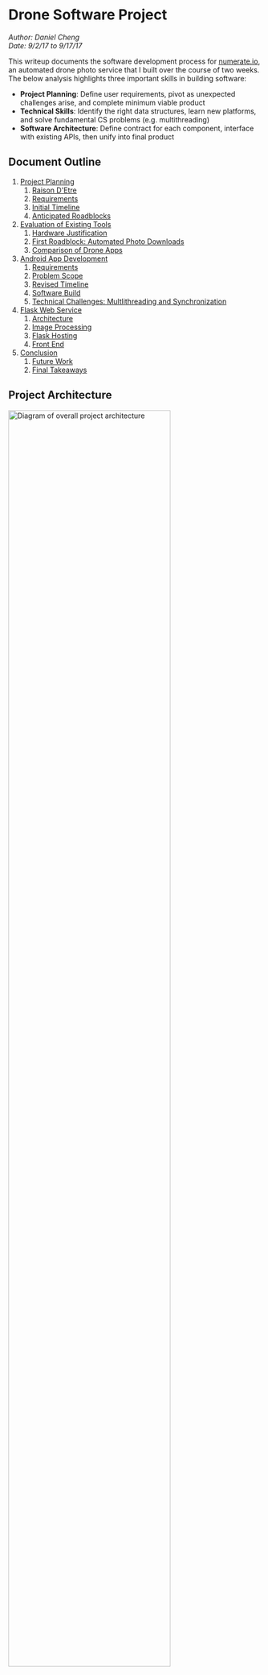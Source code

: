 [//]: # (cut section 2 e.g half the apps)  
[//]: # (insert drone video)
[//]: # (insert screenshot of app) 
[//]: # (include embedded page/screenshot at beginning) 
[//]: # (link for dji developer with same issue, other download documentation links)

# Drone Software Project
_Author: Daniel Cheng_<br>
_Date: 9/2/17 to 9/17/17_

This writeup documents the software development process for [numerate.io](http://ec2-52-11-200-166.us-west-2.compute.amazonaws.com:5000/photos), an automated drone photo service that I built over the course of two weeks. The below analysis highlights three important skills in  building software: 
* __Project Planning__: Define user requirements, pivot as unexpected challenges arise, and complete minimum viable product
* __Technical Skills__: Identify the right data structures, learn new platforms, and solve fundamental CS problems (e.g. multithreading)
* __Software Architecture__: Define contract for each component, interface with existing APIs, then unify into final product


## Document Outline
1. [Project Planning](#1-project-planning)
   1. [Raison D'Etre](#11-raison-d-etre)
   2. [Requirements](#12-requirements)
   3. [Initial Timeline](#13-initial-timeline)
   4. [Anticipated Roadblocks](#14-anticipated-roadblocks)
2. [Evaluation of Existing Tools](#2-evaluation-of-existing-tools)
   1. [Hardware Justification](#21-hardware-justification)
   2. [First Roadblock: Automated Photo Downloads](#2-2-first-roadblock-with-automated-photo-downloads)
   3. [Comparison of Drone Apps](#23-comparison-of-drone-apps)
3. [Android App Development](#3-android-app-development)
   1. [Requirements](#31-requirements)
   2. [Problem Scope](#32-problem-scope)
   3. [Revised Timeline](#33-revised-timeline)
   4. [Software Build](#34-software-build)
   5. [Technical Challenges: Multlithreading and Synchronization](#3-5-technical-challenges-with-multithreading-and-synchronization)
4. [Flask Web Service](#4-flask-web-service)
   1. [Architecture](#41-architecture)
   2. [Image Processing](#42-image-processing)
   3. [Flask Hosting](#43-flask-hosting) 
   4. [Front End](#44-front-end)
5. [Conclusion](#5-conclusion)
   1. [Future Work](#5-1-future-work)
   2. [Final Takeaways](#5-2-final-takeaways) 
   
## Project Architecture
<img src="writeup_images/overallarchitecture.jpg" width="80%" alt="Diagram of overall project architecture"/>

## 1. Project Planning 
### 1.1 Raison D'Etre
Drone adoption has rapidly grown over the last few years, from search-and-rescue missions and aerial surveyance prior to excavation, to automated package delivery and photo shoots for personal enjoyment. 

This project prototypes a drone photo subscription service. The offered service automates photo capture so that subscribers can easily count cars and people in real-time for any location of interest. 

Hence, through this service, subscribers can either: 
1. Request a photo right now for a location of interest 
2. Analyze historical images for a location of interest

What are the user stories behind these two features?

__#1: Why would someone want to request a photo right now?__
* As a city worker, I want to know how many street parking spots are open right now so that I can decide where to park 
* As a commuter, I want to know how long the line is at my local carpooling stop so that I can decide whether to leave now 
* As a working professional, I want to know how long the line is at my favorite restaurant so that I can avoid waiting

__#2: Why would someone want to analyze historical images?__
* As a city engineer, I want to know daily parking occupancy so I increase or decrease parking meter rates 
* As a marketer, I want to understand the demographic distribution of shoppers at IKEA so that I can design more targeted advertisements

These are merely a sampling of potential applications. You can easily envision many other situations that would benefit from such a drone service.

### 1.2 Requirements
Based on the above user stories, my minimum viable product must provide the following two features to users:
1. Request a photo right now
2. Browse current AND historical images for my location of interest 

### 1.3 Initial Timeline
To further breakdown the complexity of this project, I set the following timeline for completing each project component over the course of 16 days.

![Project Timeline](writeup_images/timeline1.png)

_Note:_ All of this was planned as a prototype for purely recreational purposes. Further development into a commercial product would require consideration of FAA regulations around drone flight.

### 1.4 Anticipated Roadblocks 
Having done initial research into consumer drone capabilities, I had found several mobile apps that could automate taking photos and flying predetermined routes (known as "missions"). Thus the work for days 1 through 4 seemed to merely be a matter of execution.

However, I had found no examples of consumer apps allowing for scheduled or triggered missions. I suspected there were potential safety concerns--as well as less demand for this in the hobbyist market (i.e. unless you are flying drones commercially, it seems unlikely that you would need to have fully automated, scheduled drone flights). 

If by Day 5 in my timeline, I indeed could not find an existing product for scheduling drone flight, I had two alternate plans:
1. Build a customized app using [DJI's mobile SDK](https://developer.dji.com/mobile-sdk/)
2. Plan for having a manual release of the drone by a human worker. No matter how automated, this drone service would likely need some human intervention to maintain

## 2. Evaluation of Existing Tools 
### 2.1 Hardware Justification
For this project, I chose to use a DJI drone for two reasons. First, DJI is the clear leader in the consumer drone space, owning perhaps [50% of the North American market](https://www.recode.net/2017/4/14/14690576/drone-market-share-growth-charts-dji-forecast). My project was focused on software rather than hardware--so I wanted to pick the most reliable hardware available, thus avoiding having to troubleshoot flight control or camera issues.

Secondly, DJI offers [programmatic control](https://developer.dji.com/mobile-sdk/documentation/introduction/mobile_sdk_introduction.html) of its drones, opening up the possibility of advanced customized control over the drone's flight. 

Among the DJI drones, I selected the Mavic Pro because of its popularity in taking high-quality aerial photography. As a mid-tier drone, the Mavic Pro also automates many parts of drone piloting, from takeoff and landing to obstacle avoidance and intelligent flight modes. 

Again, the focus of this project was on software and not on hardware--hence I wanted to select a drone that would automate as much of the piloting process as possible. 

<img src="writeup_images/mavicprowithcontroller.png" width="80%" alt="Mavic Pro with Controller"/>

_Note_: For those unfamiliar with drones, you control the drone aircraft (left image) using a remote controller (right image). You then connect your phone to the remote controller, allowing you to not only issue commands directly from an app, but to also view a live camera feed of the drone's point of view.

### 2.2 First Roadblock with Automated Photo Downloads
For the first two days, I experimented with the basics of flying a drone and taking photos. I first confirmed that the image quality was more than sufficient for my photo service (the photos came out as 12000 MP, a resolution far higher than most web browsers need for rendering). Secondly, I tested flying simple automated flights ("missions").

During this phase, I ran into a roadblock with displaying the drone image in real-time on a website. When a photo was captured, the drone would store the images on the SD card loaded on the physical aircraft. However, I needed to trasnfer those photos from the SD card to my mobile device--so that I could then immediately push those photos to my web server (otherwise how could users request a photo for right now?). 

Hence, to deliver on this feature, I sought out a DJI mobile app that could reliably download all images captured during a flight to local phone storage. Photos could then be pushed (using an app like [BotSync](https://play.google.com/store/apps/details?id=com.botsync)) to the EC2 hosting my web server. 

Should this prove impossible, I had a backup plan to install an Eyefi card on the aircraft--so that at the very least, images could automatically transmit once the drone landed in the wifi area. This would incur a slight delay in streaming to the website, but would still allow for fully automated upload of images without human intervention.
 
### 2.3 Comparison of Drone Apps 
Given my first two days of drone exploration, I now focused my efforts on finding an existing mobile app providing functionality to:
1. Take photos while automatically flying a preset flight path (mission)
2. Download photos to phone
3. Schedule and/or trigger missions 

You may ask why I did not immediately attempt to write my own mobile app to accomplish all of my required features. In software development, it is better practice to first use existing libraries and packages instead of writing your own custom solution. First, this can save significant time if you can simply plug in an existing app into your own custom architecture. Second, prebuilt libraries are usually better tested, having gone through multiple iterations before being shared for general use. 

Hence, I wanted to exhaust existing solutions that could achieve the above three criteria, before considering alternate solutions (such as writing my own mobile application). 

[//]: # (check spelling, cost, system availability)

#### Native DJI GO App
<img src="writeup_images/djigoapp1.png" width="65%" alt="DJI Go App"/>

DJI provides its own [DJI GO App](https://www.dji.com/goapp) when flying its drones. This app runs comprehensive startup validation (e.g. compass calibrated, GPS connected), then offers a full suite of in-flight controls, including:
* Single shot, timed shot, and video capture 
* Camera tuning (adjusting focus, exposure, and orientation) 
* Photo caching (download photos to phone storage) 
* Waypoint missions (automatically flying the drone along a predetermined set of GPS coordinates)

Thus the DJI GO App fulfills criteria #2 (download photos), but only partially achieves criteria #1 (automated mission). Although the app could automatically fly the drone along previously visited waypoints, it could not automate photo capture throughout the mission. 

As it turns out, the majority of other consumer apps allow for more advanced control over waypoint missions (criteria #2), but fail to allow for photo downloading (criteria #1). The next section evaluates these feature tradeoffs amongst the most popular DJI drone apps. 

#### Category 1: Hobbyist Apps for Recreational Photography
This first set of apps targets the drone enthusiast market who fly drones solely for personal recreation. In increasing order of price:
1. Airnest 
2. DJI Ultimate Flight
3. Litchi
4. Autopilot

<br>__Airnest__<br>
The [Airnest app](http://www.airnest.com/) is marketed as simply and easy to use with a "Photostop style" interface. For example, for waypoint missions, the app allows users to simply "paint a line" on a map, and the app converts that into mission instructions for the drone.

<img src="writeup_images/airnest.png" width="60%" alt="Airnest App"/><br>

In my user tests, the app unfortunately failed to live up to its promise of being extraordinarily simple and easy to use. Missions could indeed be drawn with the flick of a finger, but editing those missions proved nearly impossible. For example, when I attempted adjust the auto-generated waypoint, I could find only one exact pixel spot where the app would respond to my touch.

Airnest does offer other features for more serious drone enthusiasts, such as flight logging, playback, and health metrics. As a free app, Airnest provides perhaps the best value for a drone hobbyist wishing for customization beyond the native DJI Go App. 

<br>__DJI Ultimate Flight and Litchi__<br>
These next two apps offer very similar features, with [DJI Ultimate Flight](http://djiultimateflight.com/) coming in at $20, and [Litchi](https://flylitchi.com/) at $23-25 depending on the system. These two are the most popular DJI drone apps mentioned in drone enthusiast forums and sites.

The app layout mimics the DJI Go4 App, with a first-person video stream in front, camera options on the side, and toggle menus for capture settings, waypoint behavior, etc.

<img src="writeup_images/djiultimateflight.png" width="60%" alt="DJI Ultimate Flight App"/>

Users can create far more customized and automated missions than would be possible in the native DJI app. This includes:
* Taking pictures (single shot and timed shot) at a waypoint
* Recording video at a waypoint
* Rotating the camera to focus on a point of interest 
* Pausing and hovering at a waypoint

Users simply tap on the map to create a waypoint, then add any of the above actions to that waypoint. A series of such waypoints are then uploaded as a mission to the drone. All that's left is to hit "Run Mission" and the app will fly the drone from start to finish!

<img src="writeup_images/litchi_missionscreen.jpg" width="60%" alt="Litchi Mission"/>

Hence, DJI Ultimate Flight and Litchi fulfill criteria #2 (automated mission with photos). However, these apps fail to meet criteria #1 (download pictures automatically). Litchi does offer photo caching on iOS, but this feature is not avialable during waypoint missions.

For example, for the waypoint missions, these apps allow you to mark destinations on a map, then convert these into a drone mission--unlike the DJI Go4 App which requires you to fly the drone through all these destinations before rerunning.

<br>__Autopilot__<br>
[Autopilot](https://autoflight.hangar.com/) is by far the most advanced hobbyist app on the market. Users can precisely control every aspect of automated drone flight, from the exact camera angle and focus to the curvature and descent of flight between waypoints. Autopilot also offers tracking of other drones within the area, on top of flight recording and logging.

<img src="writeup_images/autopilot.png" width="65%" alt="Autopilot"/>

The priciest of all these apps ($29.99), Autopilot is ideally suited for those who need advanced automated flight control beyond what Litchi and DJI Ultimate Flight can offer. The learning curve is steeper due to the increased complexity offered for mission planning.

Despite its advanced features, Autopilot does not offer automatic photo download either during waypoint missions, hence failing criteria #2.

#### Category 2: Commercial Apps for Surveying and Mapping
This second set of apps targets professional or enterprise customers who fly drones to survey and map landscapes. These apps enable users to automate flight paths for large areas of land: Mark a rectangular grid on the map, and the app will automatically calculate the path, speed, and frequency of photo capture.

Thus, instead of allowing users to customize every point along the mission, these apps determine the optimal path so that the resulting photos can be used to generate high-resolution stitched images and 3D models of the landscape. In increasing order of cost:
1. PrecisionFlight
2. Pix4Dcapture
3. DroneDeploy

<br>__PrecisionFlight__<br>
Deployed by PrecisionHawk, this free [PrecisionFlight app](http://www.precisionhawk.com/precisionflight) is straightforward to use: Simply touch and drag to mark the survey area on the map, then the app will automatically generate a waypoint mission to fly. There are no additional capabilities for customizing camera focus or gimbal rotation--the app simply flies the drone over the desired area and captures the images required to generate a high-resolution image of the area.
<img src="writeup_images/precisionflight.png" width="65%" alt="PrecisionFlight"/>

<br>__Pix4Dcapture__<br>
Another free app, [Pix4Dcapture](https://pix4d.com/product/pix4dcapture/), offers more control over missions than FlyingPrecision does. Upon opening the app, users select from various mission layouts to suit their surveying needs.
<img src="writeup_images/pix4dcapture.png" width="65%" alt="Pix4Dcapture"/>

As evident in the above screenshot, everything in the app is geared towards the post-processing stage, in which photos are transformed into 2D maps and 3D models. In the words of one of the supported reps that I contacted regarding this app:
> Pix4Dcapture is a great flight planning app we provide free [but] you are free to use other applications if they better suit your needs. It is our Pix4Dmapper software that is the premier solution for photogrammetry, and as long as you are able to capture your images with the correct overlap and quality, you can process with Pix4Dmapper. 

Among the apps I surveyed, Pix4D was the only one that offered complete functional photo caching on both Android and iOS. Upon mission completion, all photos are streamed to the corresponding mission folder on internal storage, before being uploaded to Pix4D cloud for 3D modeling.

<br>__DroneDeploy__<br>
The [DroneDeploy](https://www.dronedeploy.com/app.html) app lands users on a demo mission showcasing the app's ability to map a large Midwest farm. Offering a free Explorer tier followed by a $99 per month Pro tier, DroneDeploy offers the most advanced mapping features of all apps considered. This includes automatic area and volume measurements, NDVI calculations, and 3D exports. 

<img src="writeup_images/dronedeploy.png" width="65%" alt="DroneDeploy"/>

Although DroneDeploy offered perhaps the best mapping features on the app market, I ran into similar issues with photo caching, in which the app automatically generated hundreds for photos for a mission, but required manual extraction of images from the SD card in order to process. 

#### Conclusion of Drone App Evaluation 
After thoroughly testing all of these drone apps, I concluded that no existing app could fulfill the minimum criteria necessary for my drone service.

Litchi came closest with its mission planning interface and automated flights, but failed to offer photo downloading during missions--essential for immediate streaming to my website. 

Pix4D was a close second since it automatically downloaded images to the phone upon completion of the mission, but its mission planning was not flexible enough for my needs. Because the app was meant for surveying a region, the quality and rate of image capture was locked away in a black box--hence I had no ability to customize taking pictures at different angles and speeds. 

Finally, none of the apps offered a way to schedule or trigger a mission (through a medium like SMS). Ultimately, you would still have to manually press a button to start the mission.

__***I now had to rapidly pivot from my original development plan and build my own Android app to fulfill the project requirements.***__ 

## 3. Android App Development
### 3.1 Requirements
Given the limited timeframe, I needed to carefully identify the exact requirements for my custom app. I was _not_ designing a user-facing app like Litchi, with a complete UI, product validation, forms for custom missions, and so on. Rather, I only had to build the following list of features: 

_Rebuilding Features Available in Existing Apps_<br>
* __Mission Automation__: Take off from ground, fly preset route while taking photos, then return home and land 
* __Photo Download__: Photos should automatically download to the phone's internal storage 
* __Image Quality__: Camera should auto focus throughout to ensure quality photos

_Adding New Features_<br> 
* __Scheduled Missions__: Schedule a mission to run every 5/10/15 minutes
* __Triggered Missions__: Use SMS to trigger the mission
* __Photo Compression__: Reduce photo size from 5 MB to 0.5 MB to speed up transfer
* __Photo Transfer__: Push downloaded photos to EC2 server


### 3.2 Problem Scope
Before jumping into coding all of these functions, I first identified how each requirement mapped to an existing class or method in the [DJI mobile SDK](https://developer.dji.com/mobile-sdk/documentation/introduction/index.html). For any software engineering project, it is a best practice to evaluate the feasibility of each component beforehand--instead of discovering halfway through the project that the most crucial part is not possible. 

_Rebuilding Features Available in Existing Apps_<br>

Feature | DJI SDK Class | DJI SDK Method
------- | --------- | ----------
Mission Automation | MissionBuilder | addWaypoint, addAction, loadMission, startMission 
Photo Download | MediaManager | onNewFile, fetchFileData
Image Quality | Camera | setFocusmode

_Adding New Features_<br> 

Feature | Android Package
------- | ---------------
Scheduled Missions | Timer
Triggered Missions | BroadcastReceiver / SMS Manager
Photo Compression | ImageUtil
Photo Transfer| JSch

During this phase, I reviewed the sample [DJI tutorials](https://developer.dji.com/mobile-sdk/documentation/introduction/index.html), then identified troubleshooting resources, such as the [DJI developer forum] (http://forum.dev.dji.com) and [DJI posts on Stack Overflow] (https://stackoverflow.com/questions/tagged/dji-sdk). I also contacted DJI support to validate the most essential feature for my app (i.e. that photos could be automatically downloaded during mission execution).

### 3.3 Revised Timeline
Once I determined that the DJI mobile SDK could implement all of my required features, I adjusted my initial timeline to account for the effort required to write an Android application. 

At this point, six days had elapsed already. Given that I had not worked with Android before, an initial prototype would take, at minimum, three days--and a would likely take closer to five or six days to iron out any bugs. Hence, to accommodate app development, I had to eliminate several features in my initial timeline, including:
* Automated MMS photo sharing 
* Setting up subscription service 
* Prototyping system for multiple drones 

These were nice-to-have features in a beta version of the app--but were not necessary for the alpha version. Recall the requirements for this drone service:
> 1. Request a photo right now
> 2. Browse current AND historical images for my location of interest 

Hence I chose to divert the majority of my remaining time into this custom Android app, to ensure I could achieve the above two criteria. 

Finally, I also deprioritized writing code to automatically parse and count cars in these drone images. This was again a nice-to-have feature, but not strictly necessary. For example, users of this service could easily take a look at a photo of street parking and tell if any parking spots were open. Automatic object recognition was not strictly necessary for the success of this project prototype.  

Thus my revised timeline was as follows: 

![Project Timeline](writeup_images/timeline2.png)

### 3.4 Software Build 
I chose Android as the development platform for two reasons:
1. __Existing Hardware__: I had an Android phone readily available for installing and debugging 
2. __Developer Control__: I valued Android having more flexibility than iOS (e.g. having more control to save photos in any folder of the file system, having the ability to publish app directly to the Marketplace)

As I had no direct Android app development experience--and given the limited timeframe for project completion--I copied the existing codebase from DJI's [QuickStart Guide](https://developer.dji.com/mobile-sdk/documentation/quick-start/index.html) and [camera tutorial](https://developer.dji.com/mobile-sdk/documentation/android-tutorials/index.html). Rather than spending my limited time setting up product registration, drone connectivity, and live-camera streaming, I simply enhanced the existing tutorial to address my needs.

Below is a breakdown of which app features were successfully completed each day:
<br><br>__Day 7__:
<br>[x] Compile and run tutorials 
<br>[x] Set up live video stream 
<br>[x] Create button to take one photo during drone flight

__Day 8__:
<br>[x] Set optimal focus for photos
<br>[x] Automatically take off and land
<br>[x] Download photos to internal storage 

__Day 9__:
<br>[x] Add waypoints based on GPS coordinates
<br>[x] Add custom actions at each waypoint (start timed shot, rotate gimbal, etc.) 
<br>[x] Upload multiple waypoints as one mission to the flight controller 

__Day 10__:
<br>[x] Create timer to trigger mission every 5/10/15 minutes 
<br>[x] Create broadcast receiver to listen for SMS trigger kicking off mission 
<br>[x] Test complete execution of mission with automatic timed shots 

__Day 11__:
<br>[x] Resize images from 5 MB to 0.2 MB 
<br>[x] Post resized images to EC2 server backend 
<br>[x] Test complete execution of mission 

__Days 12 - 14__: 
<br>[x] Troubleshoot multithreading and bandwidth issues with downloading photos 

As evident in the above timeline, I completed the app prototype within the expected timeframe of five days, but I ran into an unexpected technical challenge with downloading photos that required several additional days to troubleshoot. 


### 3.5 Technical Challenges with Multithreading and Synchronization
#### Debugging the Problem 
During my first code iteration, I used callbacks to automatically triggered photo download to local phone storage. That is, whenever the DJI camera app generated a new photo, it would automatically start downloading the photo:
```java 
camera.setMediaFileCallback(new MediaFile.Callback() {
    @Override
    public void onNewFile(MediaFile mediaFile) {
        mediaFile.fetchFileData(new File(mDownloadPath + "/" + subfolder), filename, new DownloadListener<String>() {
            @Override
            public void onStart() {
            }
            public void onSuccess(String s) {
            }
            public void onFailure(String s) {
            }
            
        }
    }
}
```
I first tested this download feature on a DJI simulator, in which I connect the drone to my computer and fly virtual missions. This initial test showed that all 10-20 photos were captured and downloaded automatically throughout mission flight.

However, upon testing the exact same missions outside, only the first 5 or 6 images would download. The rest would raise a timeout error and block all subsequent downloads.

I had two hypotheses for debugging this failure to download all photos:
* __Transmission Distance__: Failure due to increased distance between controller and drone whenflying outdoors
* __Limited Bandwidth__: Failure due to limited CPU or bandwidth for downloading photos

_Hypothesis #1: Transmission Distance_<br>
To test the first hypothesis, I replaced the individual callbacks with a batch download of all images after the mission completed (hence the drone had returned to within a few feet of the controller). Yet despite this adjustment, I still ran into similar download issues.

_Hypothesis #2: Limited Bandwidth_<br>
Hence, I moved onto the second hypothesis. When photo downloading failed, the logs from the download listener indicated that "the resource was too busy executing other commands." This indicated the following: Because photos were automatically downloading off of a callback--and because images were being shot every two seconds--all available bandwidth was consumed by the first 5 or 6 images, thus starving any new requests for downloading.

I further validated this hypothesis based off similar problems encountered by a developer in the [DJI forum](http://forum.dev.dji.com). Furthermore, the DJI SDK offered a [task scheduler class](https://developer.dji.com/api-reference/android-api/Components/Camera/DJIMediaManager_FetchMediaTaskScheduler.html?) for fetching _previews_ of images--effectively implementing a queue to manage downloads one at a time. This again suggested that the _full resolution_ photos had to be downloaded one at a time due to limited transmission bandwidth.

_Failure in Stress Tests_<br>
The astute reader might question why this error happened only when flying outside--and not when flying virtually on the simulator. While testing the first hypothesis, I already validated that the _distance_ from controller to aircraft did not affect the download success rate. This indicated to me that a second issue might be at play.

When building software projects, one typically executes tests in one of the three classes:
1. __Fault Testing__: The program should correctly executes its intended function 
2. __Stability Testing__: The program should reliably execute its function as frequently as possible (even if one or two cases fail)
3. __Stress Testing__: The program should execute properly when scaled up to production level

It appeared that my automatic photo download failed stress testing because the simulator environment did not fully capture the load during production (i.e. when flying outside). Specifically: additional load came from the app directing the flight controller to physically move and maintain the drone's flight. This hypothesis was further supported by [CPU monitoring apps](https://play.google.com/store/apps/details?id=com.glgjing.stark&hl=en) which indicated high CPU usage when I flew my drone.

Since the Android system can [pause or destroy app components](https://developer.android.com/topic/libraries/architecture/guide.html) to rebalance resources, I suspected that the total bandwidth was being constrained by my phone's operating system. Flying outside increased overall system load and triggered this system resource management--hence killing or reducing total resources available to the background thread responsible for downloading photos.

#### Solution
To properly manage the limited bandwidth for downloading media files using the DJI SDK, I applied two software techniques:
1. Maintain a queue of downloads 
2. Apply a mutex to prevent multithreaded callbacks  

Regarding resources being constrained by my phone's operating system, I force killed all other applications in my subsequent tests to minimize the chance of Android diverting resources from my app towards other apps. If this issue persisted, I planned to move my testing to an upgraded Android phone.

For the remainder of this section, I will focus on how I implemented the queue and mutex. Implementing the queue was as simple as adding new files into an array list. This array list was an instance variable to allow for persistence across multiple file callbacks:
```java 
camera.setMediaFileCallback(new MediaFile.Callback() {
    @Override
    public void onNewFile(MediaFile mediaFile) {
        addNewMediaFileToQueue(mediaFile);
    }
}
private void addNewMediaFileToQueue(MediaFile mediaFile) {
    mMediaFilesToDownload.add(mediaFile);
}
```

Queuing file was simple; but simply dequeueing element by element and calling the download method failed.
```java
while(!mMediaFilesToDownload.isEmpty()) {
    MediaFile mediaFile = mMediaFilesToDownload.remove(mMediaFilesToDownload.size());
    downloadOneMediaFile(mediaFile, label);
}
``` 
Because array lists are not synchronized structures, multiple threads were removing files from the queue, which not only cause concurrent write conflicts, but also resulted in multiple downloads executing in parallel. This defeated the goal of having sequential downloads in order to manage bandwidth.

This was easily remedied by either (1) making the method synchronized, or (2) iterating over the array list without removing the files. 
```java
int n = 0;
while(true) {
    // use break condition instead of embedding in while condition, 
    // in case images are added to queue during loop iteration
    if (n >= mMediaFilesToDownload.size())
        break;
    MediaFile mediaFile = mMediaFilesToDownload.get(n);
    // avoid repeated download if method is called again 
    if (!mMediaFileNamesDownloaded.contains(mediaFile.getFileName())) {
        downloadOneMediaFile(mediaFile);
    }
    n++;
}
```

However, this dequeueing approach still failed to prevent overloaded download bandwidth because the SDK download was executed as a callback. Thus, even though files were dequeued sequentially, one at a time, the callbacks could end up executing simultaneously on the background thread.

Hence, to solve this, I implemented a mutex so that only one file could be downloading at any given time. This guaranteed that even if multiple callbacks were triggered, only one file could download at once--hence ensuring sufficient download bandwidth.

Note that although this solution executed more slowly than downloading multiple files in parallel, this solution was far more reliable--a far more valuable feature for my product, as I needed to guarantee successful load of all images to the server.

```java   
mediaFile.fetchFileData(new File(mDownloadPath + "/" + subfolder), filename, new DownloadListener<String>() {
    @Override
    public void onStart() {
        mMediaDownloadOneFileLock.lock();
    }
    public void onSuccess(String s) {
        try {
            // resize image (abridged code shown below)
            resizer.resize(mDownloadPath + "/" + subfolder + "/" + filename, mResizePath + "/" + subfolder);

            // SCP to EC2 server (abridged code shown below)
            scpCopyInBackground.execute(params);            
        } catch (IOException e) {
            e.printStackTrace();
        } finally {
            mMediaDownloadOneFileLock.unlock();
        }
    }
    public void onFailure(String s) {
        mMediaDownloadOneFileLock.unlock();
    }
}
```

## 4. Flask Web Service
After troubleshooting the photo download issue described above, I had just over a day left to build the front-end web service for displaying the drone images. Given the tight timeline, I identified the following  minimum criteria for completion. You'll notice that this lists excludes automatic counting of cars within the images: As I mentioned before, this was a useful but not necessary feature of my envisioned service, and hence I chose to drop this so that I could deliver on the most crucial features.
* Automatic refresh of latest images from drone 
* Fast historical image browsing 
* Responsive on web and mobile 

### 4.1 Architecture
From a technical perspective, I broke down my remaining work into the following components:
1. __Image Processing__: Stitch and stack photos 
2. __Flask Server__: Find latest images and display on site
3. __Front-End UI__: Optimize for both web and mobile 

I also sketched out the below architecture from my custom mobile app to the front-end browser.

#### Flow of Images After Downloading from Drone
<img src="writeup_images/flaskarchitecture.png" width="70%" alt="Diagram of Flask Architecture"/>


### 4.2 Image Processing 
For certain missions (e.g. taking photos of parking along a long narrow street), the drone takes a series of timed shots, in expectation that  these photos will be stacked and "stitched" together to construct a final blended photo of the street (similar to a panorama).

For this task, I selected Hugin, an open source photo processing package, because it fulfilled the two minimum requirements for stitching:
1. __Scaling__: Any number of images could be correctly blended into one final image 
2. __Automation__: All stitching could be automated in a command line script

Regarding the second point, Hugin offers Hugin Executor, a command line utility for stitching, aligning, and processing photos. Stitching is achieved by calling various other photo processing packages, such as nona, enblend, and cpfind that execute blending algorithms. 

The one unforeseen problem with Hugin Executor was its requirements for high CPU usage, which exceeded the capacity of the EC2 I used for hosting. One solution was to simply upgrade the EC2, but I chose instead to write a simple script to cap CPU usage by Hugin and all its derivative processors. Even on a larger box, I would still need some way to guarantee that Hugin did not consume too much compute power; hence limiting CPU was the simplest and fastest solution towards a viable product.

```bash
nohup cpulimit --exe=/usr/bin/hugin_executor --limit=75 &
disown

nohup cpulimit --exe=/usr/bin/nona --limit=75 &
disown
[...]
```

Finally, post-stitching in Hugin, I used the Python OpenCV library to clean up the images, including compressing and converting Hugin output tif to jpeg images.

### 4.3 Flask Hosting
Having solved the problem of cleaning and stacking photos, I now had to structure my backend image repository in such a way that the Flask server could:
1. Quickly identify the latest new images 
2. Automatically group and sort photos by date and time for iterating inside of Flask templates

To achieve the first requirement, I nested images within a mission-date-time hierarchy. I first pushed images from Android local storage to the SCP share location, saving them within this mission-date-time folder hierarchy. I then set up an identical nested structure in the Flask server images subfolder. To determine new mission executions since the last refresh, I simply merged the two folder listings and processed any folder names appearing in the SCP share location but not in the Flask images location. 

<img src="writeup_images/imagetree.png" width="25%" alt="Organizational structure for images"/>

To achieve the second requirement, I determined the following one-to-one correspondence between folder level and Flask object.
* Mission folder --> One webpage of photos 
* Date folder --> Section within a webpage 
* Time folder --> Images in a slideshow within the same section 

Because of this hierarchy, it was simple to iterate within a Flask template and generate the following front-end functionality for users:
1. Toggle between photos for each mission 
2. Scroll down a mission page and view pictures grouped by day 
3. Browse within a day and view pictures sorted by timestamp 

<img src="writeup_images/websitestructure.png" width="100%" alt="Website structure"/>

### 4.4 Front End 
To display the mission images in a clean user-friendly interface, I utilized bootstrap for basic styling. This also ensured responsiveness across web and movile. 

I then coded Javascript functions so that users could:
1. Click and zoom in on images (pinch and zoom on mobile) 
2. Click to browse pictures sorted by timestamp within a given day 
3. Click to animate the photos (essentially showing a gif within a given day) 

Finally, because Flask does not enable auto refreshing of a page from the back-end server, I implemented a Javascript callback to trigger a refresh every 60 seconds. While not ideal, this solution sufficed for this prototype. Future iterations can implement a method to selectively refresh the latest new image rather than running a full page refresh. 

## 5. Conclusion
### 5.1 Future Work 
For the beta iteration of this drone service, I would implement the following features from my backlog: 
* Automatically parse and count cars in the drone images 
* Send MMS of images from the latest executed mission 
* Set up a members subscription service for requesting drone to fly mission right now 

Should this prove successful, I would then scale this up: 
* Identify other points of interest for taking photos 
* Prototype software to coordinate and schedule multiple drones flying throughout the day 
* Solve hardware constraints e.g. recharging/swapping batteries

The last point speaks to the difficulty with almost all consumer drones: A single battery can last for approximately 25 minutes of flight. Hence to fly missions over the span of several hours requires human intervention to swap and recharge batteries. 

Several commercial products have been developed to address this need:
* __Skysense__: Wireless charging (drone charges upon landing on pad--no manual battery swap needed) 
* __Dronebox__: Solar-powered autonomous charging stations
* __Airobotics__: Robotic arm automatically swaps batteries and payloads in and out

I would explore each of these products in more depth to determine compatibilitiy with my current software setup and DJI hardware, before evaluating cost tradeoffs (e.g. robotic battery swapping machine may cost far more than simply having a worker manually swap batteries for my service). 

### 5.2 Final Takeaways
Looking back at my work over this two week sprint, I learned three key lessons in building a software service:

1. __Define Project Scope__: It is tempting to build as many features as possible, and equally tempting to keep optimizing that final 10%. Because of my limited timeframe, I learned to focus mercilessly on the minimum requirements for my product. As an engineer, you simply cannot build every feature--and trying to do so will result in nothing being built. 

2. __Use Existing APIs__: When building new features, check for existing solutions before building your own custom product. Existing APIs (the good ones) are often better tested, refactored, and documented; so using them will save you significant time. This is why I spent effort upfront to evaluate whether an existing mobile app could meet all my requirements. In the end, I had to build a custom solution--but it was still the right approach to find existing APIs before building my own app.
  
3. __Maintain Robustness__: Even if the root cause is due to poor implementation in another platform or API, your production system must be robust in handling exceptions and unexpected inputs. I ran into numerous bugs with the DJI mobile SDK, but I had to quickly pivot to find my own workaround. Even the best software platforms may have unexpected bugs, but it is your job to make all components work for your software service. 

<img src="writeup_images/mavicpro1.png" width="50%" alt="Mavic Pro"/>
